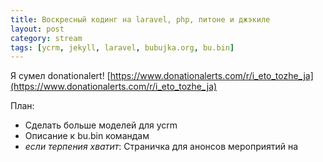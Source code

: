 ```yaml
---
title: Воскресный кодинг на laravel, php, питоне и джэкиле
layout: post
category: stream
tags: [ycrm, jekyll, laravel, bubujka.org, bu.bin]
---
```


Я сумел donationalert! [https://www.donationalerts.com/r/i_eto_tozhe_ja](https://www.donationalerts.com/r/i_eto_tozhe_ja)

План:
- Сделать больше моделей для ycrm
- Описание к bu.bin командам
- *если терпения хватит*: Страничка для анонсов мероприятий на [](https://rentafriend.ru/)
